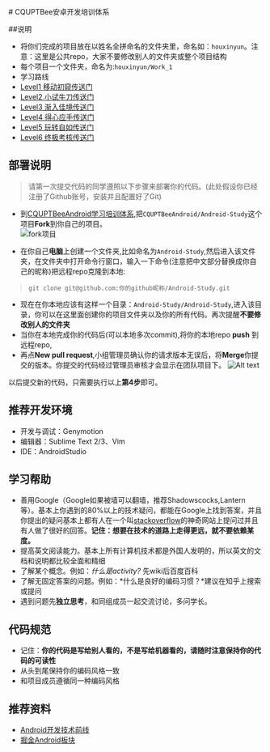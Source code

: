 
﻿# CQUPTBee安卓开发培训体系

##说明

+ 将你们完成的项目放在以姓名全拼命名的文件夹里，命名如：`houxinyun`。注意：这里是公共repo，大家不要修改别人的文件夹或整个项目结构
+ 每个项目一个文件夹，命名为:`houxinyun/Work_1`
+ 学习路线
 + [Level1 移动初窥传送门](/source/Stage1.md)
 + [Level2 小试牛刀传送门](/source/Stage2.md)
 + [Level3 渐入佳境传送门](/source/Stage3.md)
 + [Level4 得心应手传送门](/source/Stage4.md)
 + [Level5 玩转自如传送门](/source/Stage5.md)
 + [Level6 终极考核传送门](/source/Stage6.md)

## 部署说明

> 请第一次提交代码的同学遵照以下步骤来部署你的代码。(此处假设你已经注册了Github账号，安装并且配置好了Git)

+ 到[CQUPTBeeAndroid学习培训体系][1],把`CQUPTBeeAndroid/Android-Study`这个项目**Fork**到你自己的项目。<br/>
![fork项目](/imgs/lesson1.png)

+ 在你自己**电脑**上创建一个文件夹,比如命名为`Android-Study`,然后进入该文件夹，在文件夹中打开命令行窗口，输入一下命令(注意把中文部分替换成你自己的昵称)把远程repo克隆到本地:


>  `git clone git@github.com:你的github昵称/Android-Study.git`

+ 现在在你本地应该有这样一个目录：`Android-Study/Android-Study`,进入该目录，你可以在这里面创建你的项目文件夹以及你的所有代码。再次提醒**不要修改别人的文件夹**<br/>
+ 当你在本地完成你的代码后(可以本地多次commit),将你的本地repo **push** 到远程repo,
+ 再点**New pull request**,小组管理员确认你的请求版本无误后，将**Merge**你提交的版本。你提交的代码经过管理员审核才会显示在团队项目下。
![Alt text](/imgs/lesson2.png)

以后提交新的代码，只需要执行以上**第4步**即可。

## 推荐开发环境

+ 开发与调试：Genymotion
+ 编辑器：Sublime Text 2/3、Vim
+ IDE：AndroidStudio

## 学习帮助

* 善用Google（Google如果被墙可以翻墙，推荐Shadowscocks,Lantern等）。基本上你遇到的80%以上的技术疑问，都能在Google上找到答案，并且你提出的疑问基本上都有人在一个叫[stackoverflow][2]的神奇网站上提问过并且有人做了很好的回答。**记住：想要在技术的道路上走得更远，就不要依赖某度。**
* 提高英文阅读能力。基本上所有计算机技术都是外国人发明的，所以英文的文档和说明都比较全面和精细
* 了解某个概念。例如：*什么是activity?* 先wiki后百度百科
* 了解无固定答案的问题。例如：*什么是良好的编码习惯？*建议在知乎上搜索或提问
* 遇到问题先**独立思考**，和同组成员一起交流讨论，多问学长。

## 代码规范

* 记住：**你的代码是写给别人看的，不是写给机器看的，请随时注意保持你的代码的可读性**
* 从头到尾保持你的编码风格一致
* 和项目成员遵循同一种编码风格

## 推荐资料

+  [Android开发技术前线](https://github.com/hehonghui/android-tech-frontier/wiki)
+  [掘金Android板块](https://gold.xitu.io/welcome/android)


  [1]: https://github.com/CQUPTBeeAndroid/Android-Study
  [2]: http://stackoverflow.com/
